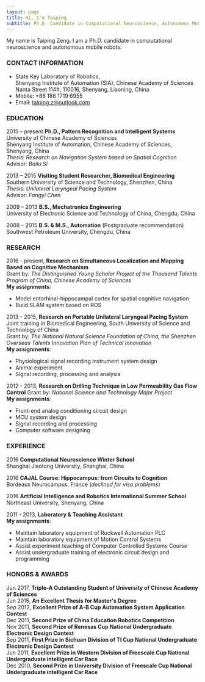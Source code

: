 ```yaml
---
layout: page
title: Hi, I'm Taiping
subtitle: Ph.D. Candidate in Computational Neuroscience, Autonomous Mobile Robots
---
```


My name is Taiping Zeng. I am a Ph.D. candidate in computational neuroscience and autonomous mobile robots. 

### CONTACT INFORMATION
- State Key Laboratory of Robotics, <br />
Shenyang Institute of Automation (SIA), Chinese Academy of Sciences <br />
Nanta Street 114#, 110016, Shenyang, Liaoning, China
- Mobile: +86 186 1719 6955
- Email: taiping.z@outlook.com

### EDUCATION

2015 – present **Ph.D., Pattern Recognition and Intelligent Systems** <br />
University of Chinese Academy of Sciences <br >
Shenyang Institute of Automation, Chinese Academy of Sciences, Shenyang, China <br />
_Thesis_: *Research on Navigation System based on Spatial Cognition*  <br />
Advisor: _Bailu Si_ <br />

2013 – 2015 **Visiting Student Researcher, Biomedical Engineering** <br />
Southern University of Science and Technology, Shenzhen, China <br />
_Thesis_: *Unilateral Laryngeal Pacing System* <br />
Advisor: _Fangyi Chen_ <br />

2009 – 2013 **B.S., Mechatronics Engineering** <br />
University of Electronic Science and Technology of China, Chengdu, China<br />

2008 – 2015 **B.S. & M.S., Automation** (Postgraduate recommendation)<br /> 
Southwest Petroleum University, Chengdu, China <br />

### RESEARCH                                            
2016 - present, **Research on Simultaneous Localization and Mapping Based on Cognitive Mechanism** <br />
Grant by: _The Distinguished Young Scholar Project of the Thousand Talents Program of China, Chinese Academy of Sciences_ <br />
**My assignments**: <br />
- Model entorhinal-hippocampal cortex for spatial cognitive navigation <br />
- Build SLAM system based on ROS <br />

2013 - 2015, **Research on Portable Unilateral Laryngeal Pacing System** <br />
Joint training in Biomedical Engineering, South University of Science and Technology of China <br />
Grant by: _The National Natural Science Foundation of China, the Shenzhen Overseas Talents Innovation Plan of Technical Innovation_ <br />
**My assignments**: <br />
- Physiological signal recording instrument system design <br />
- Animal experiment  <br />
- Signal recording, processing and analysis <br />

2012 - 2013, **Research on Drilling Technique in Low Permeability Gas Flow Control**
Grant by: _National Science and Technology Major Project_<br />
**My assignments**: <br />
- Front-end analog conditioning circuit design <br />
- MCU system design <br />
- Signal recording and processing <br />
- Computer software designing <br />

### EXPERIENCE                                             
2016 **Computational Neuroscience Winter School** <br />
Shanghai Jiaotong University, Shanghai, China <br />

2016 **CAJAL Course: Hippocampus: from Circuits to Cognition** <br />
Bordeaux Neurocampus, France (*declined for visa problems*)<br />

2016 **Artificial Intelligence and Robotics International Summer School** <br />
Northeast University, Shenyang, China <br />

2011 - 2013, **Laboratory & Teaching Assistant** <br />
**My assignments**: <br />
- Maintain laboratory equipment of Rockwell Automation PLC <br />
- Maintain laboratory equipment of Motion Control Systems <br />
- Assist experiment teaching of Computer Controlled Systems Course<br />
- Assist undergraduate training of electronic circuit design and programming <br />

### HONORS & AWARDS
Jun 2017, **Triple-A Outstanding Student of University of Chinese Academy of Sciences** <br />
Jun 2015, **An Excellent Thesis for Master's Degree** <br />
Sep 2012, **Excellent Prize of A-B Cup Automation System Application Contest** <br />
Dec 2011, **Second Prize of China Education Robotics Competition** <br />
Nov 2011, **Second Prize of Renesas Cup National Undergraduate Electronic Design Contest** <br />
Sep 2011, **First Prize in Sichuan Division of TI Cup National Undergraduate Electronic Design Contest** <br /> 
Jun 2011, **Excellent Prize in Western Division of Freescale Cup National Undergraduate intelligent Car Race** <br /> 
Dec 2010, **Second Prize in University Division of Freescale Cup National Undergraduate intelligent Car Race**  <br />  


